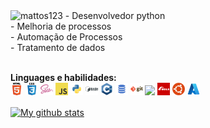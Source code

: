 <img src="https://komarev.com/ghpvc/?username=mattos123" alt="mattos123" />                   
- Desenvolvedor python <br />
- Melhoria de processos <br />
- Automação de Processos <br />
- Tratamento de dados <br />
<br />

**Linguages e habilidades:**  
<code><img height="20" src="https://raw.githubusercontent.com/github/explore/80688e429a7d4ef2fca1e82350fe8e3517d3494d/topics/html/html.png"></code>
<code><img height="20" src="https://raw.githubusercontent.com/github/explore/80688e429a7d4ef2fca1e82350fe8e3517d3494d/topics/css/css.png"></code>
<code><img height="20" src="https://raw.githubusercontent.com/github/explore/80688e429a7d4ef2fca1e82350fe8e3517d3494d/topics/sass/sass.png"></code>
<code><img height="20" src="https://raw.githubusercontent.com/github/explore/80688e429a7d4ef2fca1e82350fe8e3517d3494d/topics/javascript/javascript.png"></code>
<code><img height="20" src="https://raw.githubusercontent.com/github/explore/80688e429a7d4ef2fca1e82350fe8e3517d3494d/topics/python/python.png"></code>
<code><img height="20" src="https://raw.githubusercontent.com/github/explore/80688e429a7d4ef2fca1e82350fe8e3517d3494d/topics/bash/bash.png"></code>
<code><img height="20" src="https://raw.githubusercontent.com/github/explore/80688e429a7d4ef2fca1e82350fe8e3517d3494d/topics/cpp/cpp.png"></code>
<code><img height="20" src="https://raw.githubusercontent.com/github/explore/80688e429a7d4ef2fca1e82350fe8e3517d3494d/topics/sql/sql.png"></code>
<code><img height="20" src="https://raw.githubusercontent.com/github/explore/80688e429a7d4ef2fca1e82350fe8e3517d3494d/topics/git/git.png"></code>
<code><img height="20" src="https://user-images.githubusercontent.com/21156270/229331955-b3a5de0e-9cfa-4e37-bc7c-c9481b0e4a34.png"></code>
<code><img height="20" src="https://raw.githubusercontent.com/github/explore/refs/heads/main/topics/rails/rails.png"></code>
<code><img height="20" src="https://raw.githubusercontent.com/github/explore/refs/heads/main/topics/ubuntu/ubuntu.png"></code>
<code><img height="20" src="https://raw.githubusercontent.com/github/explore/refs/heads/main/topics/azure/azure.png"></code>


<a href="https://github.com/anuraghazra/github-readme-stats">
  <img align="center" src="https://github-readme-stats.vercel.app/api?username=mattos123&show_icons=true&include_all_commits=true" alt="My github stats" />
</a>

